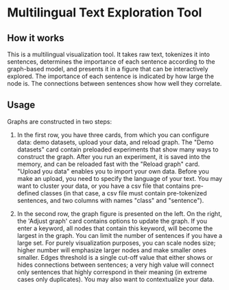 # Multilingual Text Exploration Tool

## How it works
This is a multilingual visualization tool. It takes raw text, tokenizes it into sentences, determines the importance 
of each sentence according to the graph-based model, and presents it in a figure that can be interactively explored. 
The importance of each sentence is indicated by how large the node is. The connections between sentences show how 
well they correlate.

## Usage
Graphs are constructed in two steps:

1) In the first row, you have three cards, from which you can configure data: demo datasets, upload your data, and 
   reload graph. The "Demo datasets" card contain preloaded experiments that show many ways to construct the graph. 
   After you run an experiment, it is saved into the memory, and can be reloaded fast with the "Reload graph" card. 
   "Upload you data" enables you to import your own data. Before you make an upload, you need to specify the 
   language of your text. You may want to cluster your data, or you have a csv file that contains pre-defined classes 
   (in that case, a csv file must contain pre-tokenized sentences, and two columns with names "class" and "sentence"). 
   
   
2) In the second row, the graph figure is presented on the left. On the right, the 'Adjust graph' card contains 
   options to update the graph. If you enter a keyword, all nodes that contain this keyword, will become the largest 
   in the graph. You can limit the number of sentences if you have a large set. For purely visualization purposes, 
   you can scale nodes size; higher number will emphasize larger nodes and make smaller ones smaller. Edges 
   threshold is a single cut-off value that either shows or hides connections between sentences; a very high value 
   will connect only sentences that highly correspond in their meaning (in extreme cases only duplicates). You may 
   also want to contextualize your data. 
   



